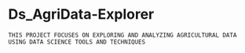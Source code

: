 # Ds_AgriData-Explorer
    THIS PROJECT FOCUSES ON EXPLORING AND ANALYZING AGRICULTURAL DATA USING DATA SCIENCE TOOLS AND TECHNIQUES
